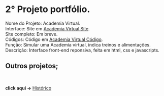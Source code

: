 <h1>2° Projeto portfólio.</h1>

Nome do Projeto: Academia Virtual.<br>
Interface: Site em <a href='https://rodolfo-desenvolve.github.io/academia_virtual/index.html'>Academia Virtual Site</a>. <br>
Site completo: Em breve.<br>
Códigos: Código em <a href='https://github.com/Rodolfo-desenvolve/academia_virtual/tree/main'>Academia Virtual Código</a>. <br>
Função: Simular uma Academia virtual, indica treinos e alimentações.<br>
Descrição: Interface front-end reponsiva, feita em html, css e javascripts.

<h2> Outros projetos;</h2>

<br>

 **click aqui ->** <a href='https://github.com/Rodolfo-desenvolve/python-desktop'>Histórico</a>
